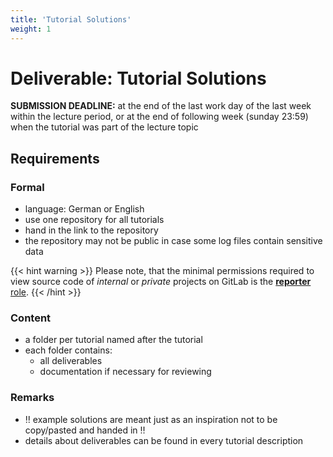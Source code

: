 ```yaml
---
title: 'Tutorial Solutions'
weight: 1
---
```



Deliverable: Tutorial Solutions
===============================


__SUBMISSION DEADLINE:__ at the end of the last work day of the last week within the lecture period, or at the end of
                         following week (sunday 23:59) when the tutorial was part of the lecture topic


## Requirements

### Formal

* language: German or English
* use one repository for all tutorials
* hand in the link to the repository
* the repository may not be public in case some log files contain sensitive data

{{< hint warning >}}
Please note, that the minimal permissions required to view source code of *internal* or *private* projects on
GitLab is the [__reporter__ role](https://docs.gitlab.com/ee/user/permissions.html#project-members-permissions).
{{< /hint >}}


### Content

* a folder per tutorial named after the tutorial
* each folder contains:
  * all deliverables
  * documentation if necessary for reviewing 


### Remarks

* ‼️ example solutions are meant just as an inspiration not to be copy/pasted and handed in ‼️
* details about deliverables can be found in every tutorial description
